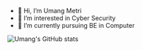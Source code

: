 - 👋 Hi, I’m Umang Metri
- 👀 I’m interested in Cyber Security
- 🌱 I’m currently pursuing BE in Computer 

![Umang's GitHub stats](https://github-readme-stats.vercel.app/api?username=Umang2802&show_icons=true&theme=radical)
